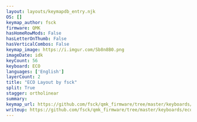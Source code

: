 ```yaml
---
layout: layouts/keymapdb_entry.njk
OS: []
keymap_author: fsck
firmware: QMK
hasHomeRowMods: False
hasLetterOnThumb: False
hasVerticalCombos: False
keymap_image: https://i.imgur.com/Sb8n8B0.png
imageDate: idk
keyCount: 56
keyboard: ECO
languages: ['English']
layerCount: 2
title: "ECO Layout by fsck"
split: True
stagger: ortholinear
summary: 
keymap_url: https://github.com/fsck/qmk_firmware/tree/master/keyboards/eco/keymaps/fsck
writeup: https://github.com/fsck/qmk_firmware/tree/master/keyboards/eco/keymaps/fsck/readme.md
---
```

